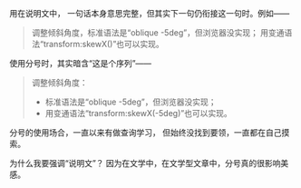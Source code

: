 用在说明文中，
一句话本身意思完整，但其实下一句仍衔接这一句时。例如——
>调整倾斜角度，标准语法是“oblique -5deg”，但浏览器没实现；
用变通语法“transform:skewX()”也可以实现。

使用分号时，其实暗含“这是个序列”——
>调整倾斜角度：
>- 标准语法是“oblique -5deg”，但浏览器没实现；
>- 用变通语法“transform:skewX(-5deg)”也可以实现。

分号的使用场合，一直以来有做查询学习，
但始终没找到要领，一直都在自己摸索。

为什么我要强调“说明文”？
因为在文学中，在文学型文章中，分号真的很影响美感。

